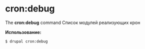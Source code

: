 # cron:debug
The **cron:debug** command Список модулей реализующих крон

**Использование:**
```
$ drupal cron:debug 
```

